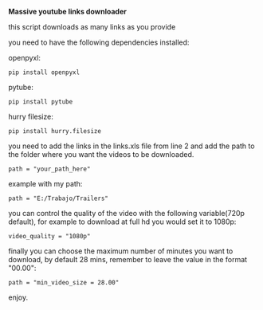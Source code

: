 **Massive youtube links downloader**

this script downloads as many links as you provide

you need to have the following dependencies installed:

openpyxl:

`pip install openpyxl`

pytube:

`pip install pytube`

hurry filesize:

`pip install hurry.filesize`

you need to add the links in the links.xls file from line 2 and add the path to the folder where you want the videos to be downloaded.

`path = "your_path_here"`

example with my path:

`path = "E:/Trabajo/Trailers"`

you can control the quality of the video with the following variable(720p default), for example to download at full hd you would set it to 1080p:

`video_quality = "1080p"`

finally you can choose the maximum number of minutes you want to download, by default 28 mins, remember to leave the value in the format "00.00":

`path = "min_video_size = 28.00"`

enjoy.
